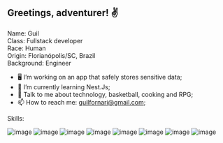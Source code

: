 ## Greetings, adventurer! :v:

Name: Guil
<br>
Class: Fullstack developer
<br>
Race: Human
<br>
Origin: Florianópolis/SC, Brazil
<br>
Background: Engineer
<br>
<!--
**guilfornari/guilfornari** is a ✨ _special_ ✨ repository because its `README.md` (this file) appears on your GitHub profile.

Here are some ideas to get you started:
-->
- :desktop_computer: I’m working on an app that safely stores sensitive data;
- 🌱 I’m currently learning Nest.Js;
- 💬 Talk to me about technology, basketball, cooking and RPG;
- 📫 How to reach me: guilfornari@gmail.com;

Skills:

![image](https://img.shields.io/badge/React-20232A?style=for-the-badge&logo=react&logoColor=61DAFB)
![image](https://img.shields.io/badge/JavaScript-323330?style=for-the-badge&logo=javascript&logoColor=F7DF1E)
![image](https://img.shields.io/badge/Express%20js-000000?style=for-the-badge&logo=express&logoColor=white)
![image](https://img.shields.io/badge/Jest-C21325?style=for-the-badge&logo=jest&logoColor=white)
![image](https://img.shields.io/badge/nestjs-E0234E?style=for-the-badge&logo=nestjs&logoColor=white)
![image](https://img.shields.io/badge/Node%20js-339933?style=for-the-badge&logo=nodedotjs&logoColor=white)
![image](https://img.shields.io/badge/Dart-0175C2?style=for-the-badge&logo=dart&logoColor=white)
![image](https://img.shields.io/badge/Flutter-02569B?style=for-the-badge&logo=flutter&logoColor=white)

